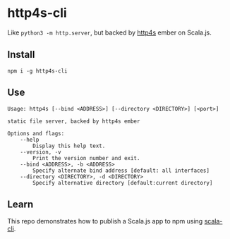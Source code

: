 # http4s-cli

Like `python3 -m http.server`, but backed by [http4s](https://http4s.org) ember on Scala.js.

## Install
```
npm i -g http4s-cli
```

## Use

```
Usage: http4s [--bind <ADDRESS>] [--directory <DIRECTORY>] [<port>]

static file server, backed by http4s ember

Options and flags:
    --help
        Display this help text.
    --version, -v
        Print the version number and exit.
    --bind <ADDRESS>, -b <ADDRESS>
        Specify alternate bind address [default: all interfaces]
    --directory <DIRECTORY>, -d <DIRECTORY>
        Specify alternative directory [default:current directory]
```

## Learn

This repo demonstrates how to publish a Scala.js app to npm using [scala-cli](https://scala-cli.virtuslab.org/).
